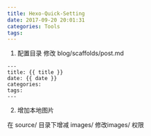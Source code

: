 ```yaml
---
title: Hexo-Quick-Setting
date: 2017-09-20 20:01:31
categories: Tools
tags:
---
```


1. 配置目录
修改
blog/scaffolds/post.md

```text
---
title: {{ title }}
date: {{ date }}
categories:
tags:
---
```

2. 增加本地图片

在 source/ 目录下增减 images/ 修改images/ 权限
